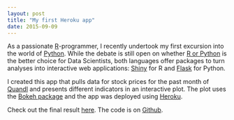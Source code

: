 ```yaml
---
layout: post
title: "My first Heroku app"
date: 2015-09-09
---
```


As a passionate [R](https://www.r-project.org)-programmer, I recently undertook my first
excursion into the world of [Python](http://python.6.x6.nabble.com). While the debate is still open on whether 
[R or Python](http://www.kdnuggets.com/2015/05/r-vs-python-data-science.html) is the better choice for Data Scientists, both 
languages offer packages to turn analyses into interactive web applications: [Shiny](http://shiny.rstudio.com) 
for R and [Flask](http://flask.pocoo.org) for Python.

I created this app that pulls data for stock prices for the past month of [Quandl](https://www.google.com/url?q=https%3A%2F%2Fwww.quandl.com%2Fdata%2FWIKI&sa=D&sntz=1&usg=AFrqEzdSDoXsG4-eGvhdKTEjkTaHL1PF1g)
and presents different indicators in an interactive plot. The plot uses the [Bokeh package](http://bokeh.pydata.org/en/latest/) and the app was deployed using [Heroku](https://www.heroku.com). 

Check out the final result [here](http://spynx.herokuapp.com). The code is on [Github](https://github.com/bartholdja/stockPriceTicker).
